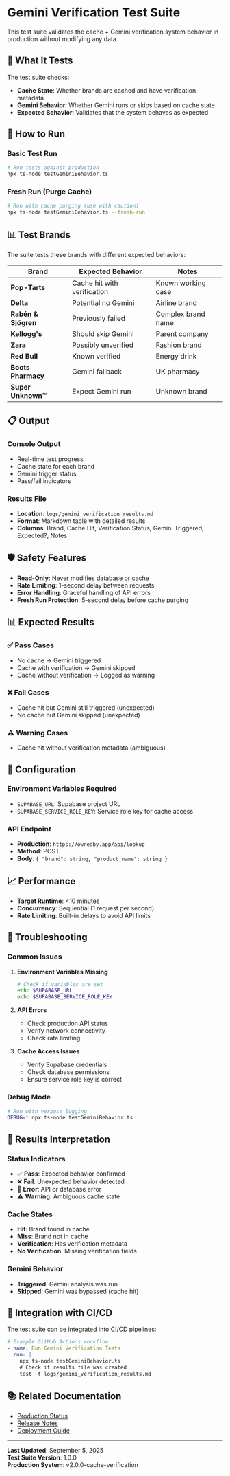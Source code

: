 # Gemini Verification Test Suite

This test suite validates the cache + Gemini verification system behavior in production without modifying any data.

## 🧪 **What It Tests**

The test suite checks:
- **Cache State**: Whether brands are cached and have verification metadata
- **Gemini Behavior**: Whether Gemini runs or skips based on cache state
- **Expected Behavior**: Validates that the system behaves as expected

## 🚀 **How to Run**

### **Basic Test Run**
```bash
# Run tests against production
npx ts-node testGeminiBehavior.ts
```

### **Fresh Run (Purge Cache)**
```bash
# Run with cache purging (use with caution)
npx ts-node testGeminiBehavior.ts --fresh-run
```

## 📊 **Test Brands**

The suite tests these brands with different expected behaviors:

| Brand | Expected Behavior | Notes |
|-------|------------------|-------|
| **Pop-Tarts** | Cache hit with verification | Known working case |
| **Delta** | Potential no Gemini | Airline brand |
| **Rabén & Sjögren** | Previously failed | Complex brand name |
| **Kellogg's** | Should skip Gemini | Parent company |
| **Zara** | Possibly unverified | Fashion brand |
| **Red Bull** | Known verified | Energy drink |
| **Boots Pharmacy** | Gemini fallback | UK pharmacy |
| **Super Unknown™️** | Expect Gemini run | Unknown brand |

## 📋 **Output**

### **Console Output**
- Real-time test progress
- Cache state for each brand
- Gemini trigger status
- Pass/fail indicators

### **Results File**
- **Location**: `logs/gemini_verification_results.md`
- **Format**: Markdown table with detailed results
- **Columns**: Brand, Cache Hit, Verification Status, Gemini Triggered, Expected?, Notes

## 🛡️ **Safety Features**

- **Read-Only**: Never modifies database or cache
- **Rate Limiting**: 1-second delay between requests
- **Error Handling**: Graceful handling of API errors
- **Fresh Run Protection**: 5-second delay before cache purging

## 📊 **Expected Results**

### **✅ Pass Cases**
- No cache → Gemini triggered
- Cache with verification → Gemini skipped
- Cache without verification → Logged as warning

### **❌ Fail Cases**
- Cache hit but Gemini still triggered (unexpected)
- No cache but Gemini skipped (unexpected)

### **⚠️ Warning Cases**
- Cache hit without verification metadata (ambiguous)

## 🔧 **Configuration**

### **Environment Variables Required**
- `SUPABASE_URL`: Supabase project URL
- `SUPABASE_SERVICE_ROLE_KEY`: Service role key for cache access

### **API Endpoint**
- **Production**: `https://ownedby.app/api/lookup`
- **Method**: POST
- **Body**: `{ "brand": string, "product_name": string }`

## 📈 **Performance**

- **Target Runtime**: <10 minutes
- **Concurrency**: Sequential (1 request per second)
- **Rate Limiting**: Built-in delays to avoid API limits

## 🚨 **Troubleshooting**

### **Common Issues**

1. **Environment Variables Missing**
   ```bash
   # Check if variables are set
   echo $SUPABASE_URL
   echo $SUPABASE_SERVICE_ROLE_KEY
   ```

2. **API Errors**
   - Check production API status
   - Verify network connectivity
   - Check rate limiting

3. **Cache Access Issues**
   - Verify Supabase credentials
   - Check database permissions
   - Ensure service role key is correct

### **Debug Mode**
```bash
# Run with verbose logging
DEBUG=* npx ts-node testGeminiBehavior.ts
```

## 📝 **Results Interpretation**

### **Status Indicators**
- ✅ **Pass**: Expected behavior confirmed
- ❌ **Fail**: Unexpected behavior detected
- 🚨 **Error**: API or database error
- ⚠️ **Warning**: Ambiguous cache state

### **Cache States**
- **Hit**: Brand found in cache
- **Miss**: Brand not in cache
- **Verification**: Has verification metadata
- **No Verification**: Missing verification fields

### **Gemini Behavior**
- **Triggered**: Gemini analysis was run
- **Skipped**: Gemini was bypassed (cache hit)

## 🔄 **Integration with CI/CD**

The test suite can be integrated into CI/CD pipelines:

```yaml
# Example GitHub Actions workflow
- name: Run Gemini Verification Tests
  run: |
    npx ts-node testGeminiBehavior.ts
    # Check if results file was created
    test -f logs/gemini_verification_results.md
```

## 📚 **Related Documentation**

- [Production Status](PRODUCTION_STATUS.md)
- [Release Notes](RELEASE_NOTES.md)
- [Deployment Guide](SAFE_DEPLOY_PLAN_CACHE_GEMINI.md)

---

**Last Updated**: September 5, 2025  
**Test Suite Version**: 1.0.0  
**Production System**: v2.0.0-cache-verification
